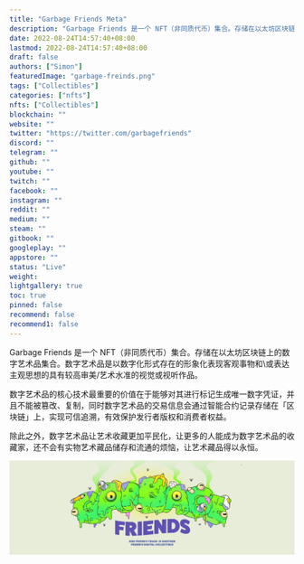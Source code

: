 ```yaml
---
title: "Garbage Friends Meta"
description: "Garbage Friends 是一个 NFT（非同质代币）集合。存储在以太坊区块链上的数字艺术品集合。"
date: 2022-08-24T14:57:40+08:00
lastmod: 2022-08-24T14:57:40+08:00
draft: false
authors: ["Simon"]
featuredImage: "garbage-freinds.png"
tags: ["Collectibles"]
categories: ["nfts"]
nfts: ["Collectibles"]
blockchain: ""
website: ""
twitter: "https://twitter.com/garbagefriends"
discord: ""
telegram: ""
github: ""
youtube: ""
twitch: ""
facebook: ""
instagram: ""
reddit: ""
medium: ""
steam: ""
gitbook: ""
googleplay: ""
appstore: ""
status: "Live"
weight: 
lightgallery: true
toc: true
pinned: false
recommend: false
recommend1: false
---
```

Garbage Friends 是一个 NFT（非同质代币）集合。存储在以太坊区块链上的数字艺术品集合。数字艺术品是以数字化形式存在的形象化表现客观事物和\或表达主观思想的具有较高审美/艺术水准的视觉或视听作品。

数字艺术品的核心技术最重要的价值在于能够对其进行标记生成唯一数字凭证，并且不能被篡改、复制，同时数字艺术品的交易信息会通过智能合约记录存储在「区块链」上，实现可信追溯，有效保护发行者版权和消费者权益。

除此之外，数字艺术品让艺术收藏更加平民化，让更多的人能成为数字艺术品的收藏家，还不会有实物艺术藏品储存和流通的烦恼，让艺术藏品得以永恒。

![配图](108052360.jpg)